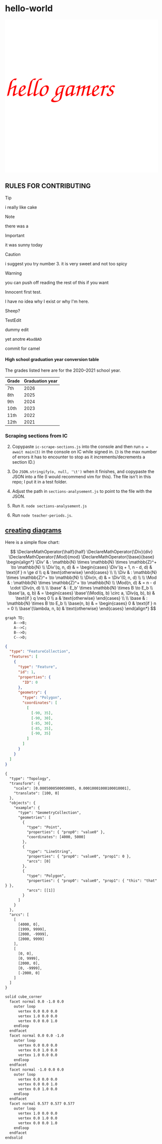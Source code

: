 # hello-world

![imao](./test/hello-gamers.svg)

## RULES FOR CONTRIBUTING

> [!TIP]
> i really like cake

> [!NOTE]
> there was a

> [!IMPORTANT]
> it was sunny today

> [!CAUTION]
> i suggest you try number 3. it is very sweet and not too spicy

> [!WARNING]
> you can push off reading the rest of this if you want

Innocent first test.

I have no idea why I exist or why I'm here.

Sheep?

TestEdit

dummy edit

yet anotre `#badBAD`

commit for camel

#### High school graduation year conversion table

The grades listed here are for the 2020–2021 school year.

| Grade | Graduation year |
| ----- | --------------- |
| 7th   | 2026            |
| 8th   | 2025            |
| 9th   | 2024            |
| 10th  | 2023            |
| 11th  | 2022            |
| 12th  | 2021            |

### Scraping sections from IC

2. Copypaste `ic-scrape-sections.js` into the console and then run `o = await main(3)` in the console on IC while signed in. (`3` is the max number of errors it has to encounter to stop as it increments/decrements a section ID.)

3. Do `JSON.stringify(o, null, '\t')` when it finishes, and copypaste the JSON into a file (I would recommend vim for this). The file isn't in this repo; I put it in a test folder.

4. Adjust the path in `sections-analysement.js` to point to the file with the JSON.

5. Run it. `node sections-analysement.js`

6. Run `node teacher-periods.js`.

## [creating diagrams](https://docs.github.com/en/get-started/writing-on-github/working-with-advanced-formatting/creating-diagrams)

Here is a simple flow chart:

$$
\DeclareMathOperator{\half}{half}
\DeclareMathOperator{\Div}{div}
\DeclareMathOperator{\Mod}{mod}
\DeclareMathOperator{\base}{base}
\begin{align*}
  \Div'          & : \mathbb{N} \times \mathbb{N} \times \mathbb{Z}^+ \to \mathbb{N}    \\
  \Div'(q, n, d) & = \begin{cases}
                       \Div'(q + 1, n - d, d) & \text{if } n \ge d \\
                       q                      & \text{otherwise}
                     \end{cases} \\
  \\
  \Div           & : \mathbb{N} \times \mathbb{Z}^+ \to
  \mathbb{N}                                                           \\
  \Div(n, d)     & = \Div'(0, n, d) \\
  \\
  \Mod       & : \mathbb{N} \times \mathbb{Z}^+ \to
  \mathbb{N}                                   \\
  \Mod(n, d) & = n - d \cdot \Div(n, d) \\
  \\
  \base'          & : E_b' \times \mathbb{N} \times B \to E_b           \\
  \base'(a, q, b) & = \begin{cases}
                        \base'(\Mod(q, b) \circ a, \Div(q, b), b) &
                        \text{if } q \neq 0                         \\
                        a                                         &
                        \text{otherwise}
                      \end{cases} \\
  \\
  \base           & : \mathbb{N} \times B \to E_b                       \\
  \base(n, b)     & = \begin{cases}
                        0                     & \text{if } n = 0 \\
                        \base'(\lambda, n, b) & \text{otherwise}
                      \end{cases}
\end{align*}
$$

```mermaid
graph TD;
    A-->B;
    A-->C;
    B-->D;
    C-->D;
```

```geojson
{
  "type": "FeatureCollection",
  "features": [
    {
      "type": "Feature",
      "id": 1,
      "properties": {
        "ID": 0
      },
      "geometry": {
        "type": "Polygon",
        "coordinates": [
          [
            [-90, 35],
            [-90, 30],
            [-85, 30],
            [-85, 35],
            [-90, 35]
          ]
        ]
      }
    }
  ]
}
```

```topojson
{
  "type": "Topology",
  "transform": {
    "scale": [0.0005000500050005, 0.00010001000100010001],
    "translate": [100, 0]
  },
  "objects": {
    "example": {
      "type": "GeometryCollection",
      "geometries": [
        {
          "type": "Point",
          "properties": { "prop0": "value0" },
          "coordinates": [4000, 5000]
        },
        {
          "type": "LineString",
          "properties": { "prop0": "value0", "prop1": 0 },
          "arcs": [0]
        },
        {
          "type": "Polygon",
          "properties": { "prop0": "value0", "prop1": { "this": "that" } },
          "arcs": [[1]]
        }
      ]
    }
  },
  "arcs": [
    [
      [4000, 0],
      [1999, 9999],
      [2000, -9999],
      [2000, 9999]
    ],
    [
      [0, 0],
      [0, 9999],
      [2000, 0],
      [0, -9999],
      [-2000, 0]
    ]
  ]
}
```

```stl
solid cube_corner
  facet normal 0.0 -1.0 0.0
    outer loop
      vertex 0.0 0.0 0.0
      vertex 1.0 0.0 0.0
      vertex 0.0 0.0 1.0
    endloop
  endfacet
  facet normal 0.0 0.0 -1.0
    outer loop
      vertex 0.0 0.0 0.0
      vertex 0.0 1.0 0.0
      vertex 1.0 0.0 0.0
    endloop
  endfacet
  facet normal -1.0 0.0 0.0
    outer loop
      vertex 0.0 0.0 0.0
      vertex 0.0 0.0 1.0
      vertex 0.0 1.0 0.0
    endloop
  endfacet
  facet normal 0.577 0.577 0.577
    outer loop
      vertex 1.0 0.0 0.0
      vertex 0.0 1.0 0.0
      vertex 0.0 0.0 1.0
    endloop
  endfacet
endsolid
```
